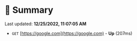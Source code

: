 # 📖 Summary
Last updated: **12/25/2022, 11:07:05 AM**

- `GET` [https://google.com](https://google.com) - **Up** (207ms)
